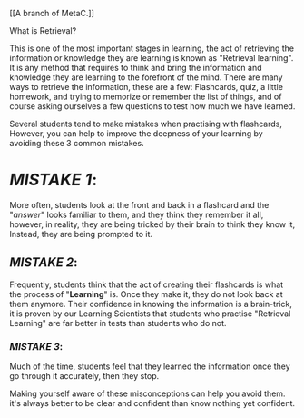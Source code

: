 [[A branch of MetaC.]]

What is Retrieval?

This is one of the most important stages in learning, the act of retrieving the information or knowledge they are learning is known as "Retrieval learning". It is any method that requires to think and bring the information and knowledge they are learning to the forefront of the mind. There are many ways to retrieve the information, these are a few: Flashcards, quiz, a little homework, and trying to memorize or remember the list of things, and of course asking ourselves a few questions to test how much we have learned.

Several students tend to make mistakes when practising with flashcards, However, you can help to improve the deepness of your learning by avoiding these 3 common mistakes. 

# *MISTAKE 1*:
More often, students look at the front and back in a flashcard and the "*answer*" looks familiar to them, and they think they remember it all, however, in reality, they are being tricked by their brain to think they know it, Instead, they are being prompted to it.

## *MISTAKE 2*:
Frequently, students think that the act of creating their flashcards is what the process of "**Learning**" is. Once they make it, they do not look back at them anymore. Their confidence in knowing the information is a brain-trick, it is proven by our Learning Scientists that students who practise "Retrieval Learning" are far better in tests than students who do not.

### *MISTAKE 3*:
Much of the time, students feel that they learned the information once they go through it accurately, then they stop.

Making yourself aware of these misconceptions can help you avoid them.
it's always better to be clear and confident than know nothing yet confident.

